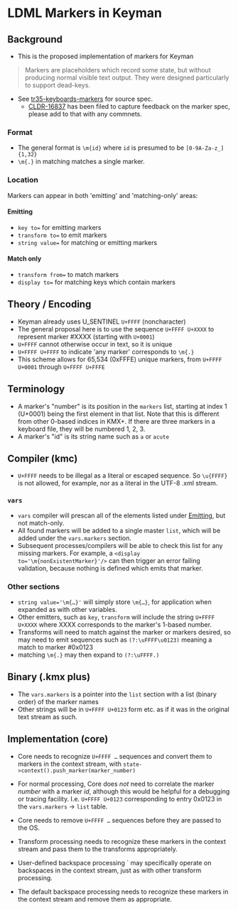 # LDML Markers in Keyman

## Background

- This is the proposed implementation of markers for Keyman

> Markers are placeholders which record some state, but without producing normal visible text output. They were designed particularly to support dead-keys.

- See [tr35-keyboards-markers][] for source spec.
    - [CLDR-16837][] has been filed to capture feedback on the marker spec, please add to that with any commnets.

### Format

- The general format is `\m{id}` where `id` is presumed to be `[0-9A-Za-z_]{1,32}`
- `\m{.}` in matching matches a single marker.

### Location

Markers can appear in both 'emitting' and 'matching-only' areas:

#### Emitting

- `key to=` for emitting markers
- `transform to=` to emit markers
- `string value=` for matching or emitting markers

#### Match only

- `transform from=` to match markers
- `display to=` for matching keys which contain markers

## Theory / Encoding

- Keyman already uses U_SENTINEL `U+FFFF` (noncharacter)
- The general proposal here is to use the sequence `U+FFFF U+XXXX` to represent marker #XXXX (starting with `U+0001`)
- `U+FFFF` cannot otherwise occur in text, so it is unique
- `U+FFFF U+FFFF` to indicate 'any marker'  corresponds to `\m{.}`
- This scheme allows for 65,534 (0xFFFE) unique markers, from `U+FFFF U+0001` through `U+FFFF U+FFFE`

## Terminology
- A marker's "number" is its position in the `markers` list, starting at index 1 (U+0001) being the first element in that list.
Note that this is different from other 0-based indices in KMX+. If there are three markers in a keyboard file, they will be numbered 1, 2, 3.
- A marker's "id" is its string name such as `a` or `acute`

## Compiler (kmc)

- `U+FFFF` needs to be illegal as a literal or escaped sequence. So `\u{FFFF}` is not allowed, for example, nor as a literal in the UTF-8 .xml stream.

### `vars`

- `vars` compiler will prescan all of the elements listed under [Emitting](#emitting), but not match-only.
- All found markers will be added to a single master `list`, which will be added under the `vars.markers` section.
- Subsequent processes/compilers will be able to check this list for any missing markers. For example, a `<display to='\m{nonExistentMarker}'/>` can then trigger an error failing validation, because nothing is defined which emits that marker.

### Other sections

- `string value='\m{…}'` will simply store `\m{…}`, for application when expanded as with other variables.
- Other emitters, such as `key`, `transform` will include the string `U+FFFF U+XXXX` where XXXX corresponds to the marker's 1-based number.
- Transforms will need to match against the marker or markers desired, so may need to emit sequences such as `(?:\uFFFF\u0123)` meaning a match to marker #0x0123
- matching `\m{.}` may then expand to `(?:\uFFFF.)`

## Binary (.kmx plus)

- The `vars.markers` is a pointer into the `list` section with a list (binary order) of the marker names
- Other strings will be in `U+FFFF U+0123` form etc. as if it was in the original text stream as such.

## Implementation (core)

- Core needs to recognize `U+FFFF …` sequences and convert them to markers in the context stream, with `state->context().push_marker(marker_number)`
- For normal processing, Core does _not_ need to correlate the marker _number_ with a marker _id_, although this would be helpful for a debugging or tracing facility.  I.e. `U+FFFF U+0123` corresponding to entry 0x0123 in the `vars.markers` -> `list` table.
- Core needs to remove `U+FFFF …` sequences before they are passed to the OS.

- Transform processing needs to recognize these markers in the context stream and pass them to the transforms appropriately.
- User-defined backspace processing `<transform type="backspace"/> may specifically operate on backspaces in the context stream, just as with other transform processing.
- The default backspace processing needs to recognize these markers in the context stream and remove them as appropriate.


[tr35-keyboards-markers]: https://github.com/unicode-org/cldr/blob/keyboard-preview/docs/ldml/tr35-keyboards.md#markers
[CLDR-16837]: https://unicode-org.atlassian.net/browse/CLDR-16837
